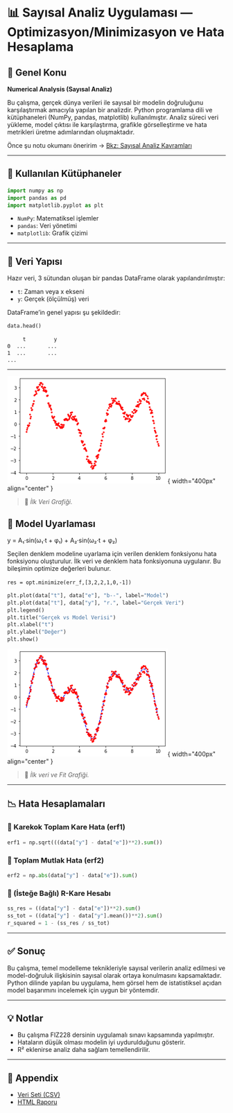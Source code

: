 # 📊 Sayısal Analiz Uygulaması — Optimizasyon/Minimizasyon ve Hata Hesaplama

## 🧠 Genel Konu
**Numerical Analysis (Sayısal Analiz)**

Bu çalışma, gerçek dünya verileri ile sayısal bir modelin doğruluğunu karşılaştırmak amacıyla yapılan bir analizdir. Python programlama dili ve kütüphaneleri (NumPy, pandas, matplotlib) kullanılmıştır. Analiz süreci veri yükleme, model çıktısı ile karşılaştırma, grafikle görselleştirme ve hata metrikleri üretme adımlarından oluşmaktadır. 

Önce şu notu okumanı öneririm → [Bkz: Sayısal Analiz Kavramları](../../../../notes/sayısal-analiz-kavramları.md)

---

## 🔧 Kullanılan Kütüphaneler
```python
import numpy as np
import pandas as pd
import matplotlib.pyplot as plt
```
- `NumPy`: Matematiksel işlemler
- `pandas`: Veri yönetimi
- `matplotlib`: Grafik çizimi

---

## 📁 Veri Yapısı
Hazır veri, 3 sütundan oluşan bir pandas DataFrame olarak yapılandırılmıştır:
- `t`: Zaman veya x ekseni
- `y`: Gerçek (ölçülmüş) veri

DataFrame’in genel yapısı şu şekildedir:
```python
data.head()
```
```plaintext
     t         y
0  ...       ...
1  ...       ...
...
```

---

![İlk Veri Grafik](./numerical_analysis-Modelleme-ve-Hataİlk-Görsel.png){ width="400px" align="center" }
> 📝 *İlk Veri Grafiği.*


## 📁 Model Uyarlaması

y = A₁·sin(ω₁·t + φ₁) + A₂·sin(ω₂·t + φ₂)

Seçilen denklem modeline uyarlama için verilen denklem fonksiyonu hata fonksiyonu oluşturulur.
İlk veri ve denklem hata fonksiyonuna uygulanır. 
Bu bileşimin optimize değerleri bulunur.

`res = opt.minimize(err_f,[3,2,2,1,0,-1])`

```python
plt.plot(data["t"], data["e"], "b--", label="Model")
plt.plot(data["t"], data["y"], "r.", label="Gerçek Veri")
plt.legend()
plt.title("Gerçek vs Model Verisi")
plt.xlabel("t")
plt.ylabel("Değer")
plt.show()
```

![İlk veri ve Fit](./numerical_analysis-Modelleme-ve-Hata-İkinci-Görsel.png){ width="400px" align="center" }
> 📝 *İlk veri ve Fit Grafiği.*

---



## 📉 Hata Hesaplamaları

### 🔹 Karekok Toplam Kare Hata (erf1)
```python
erf1 = np.sqrt(((data["y"] - data["e"])**2).sum())
```

### 🔹 Toplam Mutlak Hata (erf2)
```python
erf2 = np.abs(data["y"] - data["e"]).sum()
```

### 🔹 (İsteğe Bağlı) R-Kare Hesabı
```python
ss_res = ((data["y"] - data["e"])**2).sum()
ss_tot = ((data["y"] - data["y"].mean())**2).sum()
r_squared = 1 - (ss_res / ss_tot)
```

---

## ✅ Sonuç
Bu çalışma, temel modelleme teknikleriyle sayısal verilerin analiz edilmesi ve model-doğruluk ilişkisinin sayısal olarak ortaya konulmasını kapsamaktadır. Python dilinde yapılan bu uygulama, hem görsel hem de istatistiksel açıdan model başarımını incelemek için uygun bir yöntemdir.

---

## 💡 Notlar
- Bu çalışma FIZ228 dersinin uygulamalı sınavı kapsamında yapılmıştır.
- Hataların düşük olması modelin iyi uydurulduğunu gösterir.
- R² eklenirse analiz daha sağlam temellendirilir.

---

## 📎 Appendix

- [Veri Seti (CSV)](modellemevehata-data.csv)
- [HTML Raporu](optimizasyon-minimizasyonn.html)